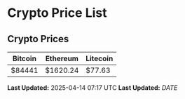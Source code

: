 # Crypto Price List

## Crypto Prices
| Bitcoin | Ethereum | Litecoin |
| ------- | -------- | -------- |
| $84441 | $1620.24 | $77.63 |
**Last Updated:** 2025-04-14 07:17 UTC
**Last Updated:** $DATE$
